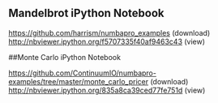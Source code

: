 
## Mandelbrot iPython Notebook
https://github.com/harrism/numbapro_examples  (download)
http://nbviewer.ipython.org/f5707335f40af9463c43 (view)

##Monte Carlo iPython Notebook

https://github.com/ContinuumIO/numbapro-examples/tree/master/monte_carlo_pricer (download)
http://nbviewer.ipython.org/835a8ca39ced77fe751d (view)


